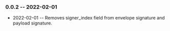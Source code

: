 ### 0.0.2 -- 2022-02-01

- 2022-02-01 -- Removes signer_index field from envelope signature and payload signature.
